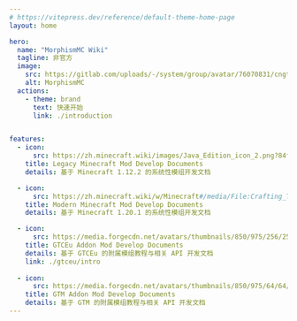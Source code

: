 ```yaml
---
# https://vitepress.dev/reference/default-theme-home-page
layout: home

hero:
  name: "MorphismMC Wiki"
  tagline: 非官方
  image:
    src: https://gitlab.com/uploads/-/system/group/avatar/76070831/cngtommunity_icon.png
    alt: MorphismMC
  actions:
    - theme: brand
      text: 快速开始
      link: ./introduction


features:
  - icon:
      src: https://zh.minecraft.wiki/images/Java_Edition_icon_2.png?84f96&format=original
    title: Legacy Minecraft Mod Develop Documents
    details: 基于 Minecraft 1.12.2 的系统性模组开发文档

  - icon:
      src: https://zh.minecraft.wiki/w/Minecraft#/media/File:Crafting_Table_JE4_BE3.png
    title: Modern Minecraft Mod Develop Documents
    details: 基于 Minecraft 1.20.1 的系统性模组开发文档

  - icon:
      src: https://media.forgecdn.net/avatars/thumbnails/850/975/256/256/638252863907612360.png
    title: GTCEu Addon Mod Develop Documents
    details: 基于 GTCEu 的附属模组教程与相关 API 开发文档
    link: ./gtceu/intro
    
  - icon:
      src: https://media.forgecdn.net/avatars/thumbnails/850/975/64/64/638252863907612360.png
    title: GTM Addon Mod Develop Documents
    details: 基于 GTM 的附属模组教程与相关 API 开发文档
---
```

